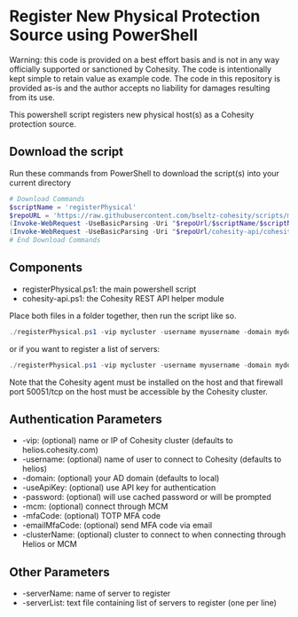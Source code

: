 # Register New Physical Protection Source using PowerShell

Warning: this code is provided on a best effort basis and is not in any way officially supported or sanctioned by Cohesity. The code is intentionally kept simple to retain value as example code. The code in this repository is provided as-is and the author accepts no liability for damages resulting from its use.

This powershell script registers new physical host(s) as a Cohesity protection source.

## Download the script

Run these commands from PowerShell to download the script(s) into your current directory

```powershell
# Download Commands
$scriptName = 'registerPhysical'
$repoURL = 'https://raw.githubusercontent.com/bseltz-cohesity/scripts/master/powershell'
(Invoke-WebRequest -UseBasicParsing -Uri "$repoUrl/$scriptName/$scriptName.ps1").content | Out-File "$scriptName.ps1"; (Get-Content "$scriptName.ps1") | Set-Content "$scriptName.ps1"
(Invoke-WebRequest -UseBasicParsing -Uri "$repoUrl/cohesity-api/cohesity-api.ps1").content | Out-File cohesity-api.ps1; (Get-Content cohesity-api.ps1) | Set-Content cohesity-api.ps1
# End Download Commands
```

## Components

* registerPhysical.ps1: the main powershell script
* cohesity-api.ps1: the Cohesity REST API helper module

Place both files in a folder together, then run the script like so.

```powershell
./registerPhysical.ps1 -vip mycluster -username myusername -domain mydomain.net -serverName w2016.mydomin.net
```

or if you want to register a list of servers:

```powershell
./registerPhysical.ps1 -vip mycluster -username myusername -domain mydomain.net -serverList ./servers.txt
```

Note that the Cohesity agent must be installed on the host and that firewall port 50051/tcp on the host must be accessible by the Cohesity cluster.

## Authentication Parameters

* -vip: (optional) name or IP of Cohesity cluster (defaults to helios.cohesity.com)
* -username: (optional) name of user to connect to Cohesity (defaults to helios)
* -domain: (optional) your AD domain (defaults to local)
* -useApiKey: (optional) use API key for authentication
* -password: (optional) will use cached password or will be prompted
* -mcm: (optional) connect through MCM
* -mfaCode: (optional) TOTP MFA code
* -emailMfaCode: (optional) send MFA code via email
* -clusterName: (optional) cluster to connect to when connecting through Helios or MCM

## Other Parameters

* -serverName: name of server to register
* -serverList: text file containing list of servers to register (one per line)
